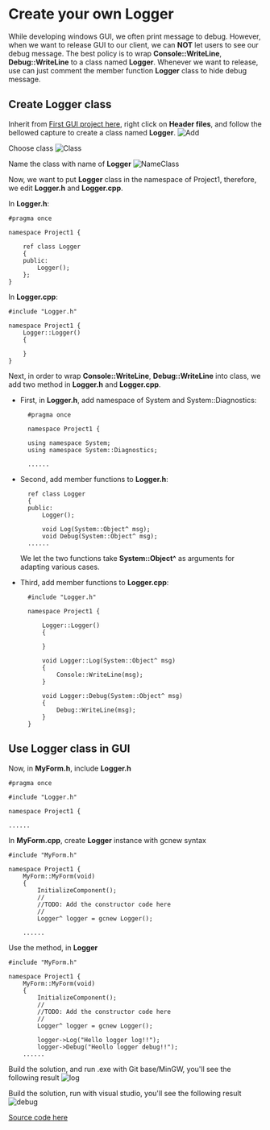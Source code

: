 # Create your own Logger

While developing windows GUI, we often print message to debug. However, when we want to release GUI to our client, we can **NOT** let users to see our debug message. The best policy is to wrap **Console::WriteLine**, **Debug::WriteLine** to a class named **Logger**. Whenever we want to release, use can just comment the member function **Logger** class to hide debug message.

## Create Logger class

Inherit from [First GUI project here](/doc/Ch2/src/Project1), right click on **Header files**, and follow the bellowed capture to create a class named **Logger**.
![Add](/doc/Ch4/img/4-2-1.jpg)

Choose class
![Class](/doc/Ch4/img/4-2-2.jpg)

Name the class with name of **Logger**
![NameClass](/doc/Ch4/img/4-2-3.jpg)

Now, we want to put **Logger** class in the namespace of Project1, therefore, we edit **Logger.h** and **Logger.cpp**.

In **Logger.h**:

    #pragma once
    
    namespace Project1 {
    
        ref class Logger
        {
        public:
            Logger();
        };
    }
    
In **Logger.cpp**:

    #include "Logger.h"
    
    namespace Project1 {
        Logger::Logger()
        {
    
        }
    }

Next, in order to wrap **Console::WriteLine**, **Debug::WriteLine** into class, we add two method in **Logger.h** and **Logger.cpp**.

* First, in **Logger.h**, add namespace of System and System::Diagnostics:

        #pragma once
    
        namespace Project1 {
    
        using namespace System;
        using namespace System::Diagnostics;
    
        ......
        
* Second, add member functions to **Logger.h**:

        ref class Logger
        {
        public:
            Logger();
    
            void Log(System::Object^ msg);
            void Debug(System::Object^ msg);
        ......
        
    We let the two functions take **System::Object^** as arguments for adapting various cases.
        
* Third, add member functions to **Logger.cpp**:

        #include "Logger.h"
        
        namespace Project1 {
    
            Logger::Logger()
            {
        
            }
        
            void Logger::Log(System::Object^ msg) 
            {
                Console::WriteLine(msg);
            }
        
            void Logger::Debug(System::Object^ msg)
            {
                Debug::WriteLine(msg);
            }
        }

## Use Logger class in GUI

Now, in **MyForm.h**, include **Logger.h**

    #pragma once
    
    #include "Logger.h"
    
    namespace Project1 {
    
    ......
    
In **MyForm.cpp**, create **Logger** instance with gcnew syntax

    #include "MyForm.h"

    namespace Project1 {
        MyForm::MyForm(void)
        {
            InitializeComponent();
            //
            //TODO: Add the constructor code here
            //
            Logger^ logger = gcnew Logger();
            
        ......

Use the method, in **Logger**

    #include "MyForm.h"

    namespace Project1 {
        MyForm::MyForm(void)
        {
            InitializeComponent();
            //
            //TODO: Add the constructor code here
            //
            Logger^ logger = gcnew Logger();
    
            logger->Log("Hello logger log!!");
            logger->Debug("Heollo logger debug!!");
        ......
        
        
Build the solution, and run .exe with Git base/MinGW, you'll see the following result
![log](/doc/Ch4/img/4-2-4.jpg)

Build the solution, run with visual studio, you'll see the following result
![debug](/doc/Ch4/img/4-2-5.jpg)

[Source code here](/doc/Ch4/src/4-2)
